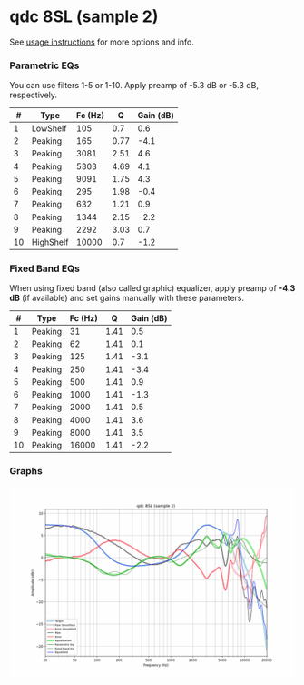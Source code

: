# qdc 8SL (sample 2)
See [usage instructions](https://github.com/jaakkopasanen/AutoEq#usage) for more options and info.

### Parametric EQs
You can use filters 1-5 or 1-10. Apply preamp of -5.3 dB or -5.3 dB, respectively.

|   # | Type      |   Fc (Hz) |    Q |   Gain (dB) |
|-----|-----------|-----------|------|-------------|
|   1 | LowShelf  |       105 | 0.7  |         0.6 |
|   2 | Peaking   |       165 | 0.77 |        -4.1 |
|   3 | Peaking   |      3081 | 2.51 |         4.6 |
|   4 | Peaking   |      5303 | 4.69 |         4.1 |
|   5 | Peaking   |      9091 | 1.75 |         4.3 |
|   6 | Peaking   |       295 | 1.98 |        -0.4 |
|   7 | Peaking   |       632 | 1.21 |         0.9 |
|   8 | Peaking   |      1344 | 2.15 |        -2.2 |
|   9 | Peaking   |      2292 | 3.03 |         0.7 |
|  10 | HighShelf |     10000 | 0.7  |        -1.2 |

### Fixed Band EQs
When using fixed band (also called graphic) equalizer, apply preamp of **-4.3 dB** (if available) and set gains manually with these parameters.

|   # | Type    |   Fc (Hz) |    Q |   Gain (dB) |
|-----|---------|-----------|------|-------------|
|   1 | Peaking |        31 | 1.41 |         0.5 |
|   2 | Peaking |        62 | 1.41 |         0.1 |
|   3 | Peaking |       125 | 1.41 |        -3.1 |
|   4 | Peaking |       250 | 1.41 |        -3.4 |
|   5 | Peaking |       500 | 1.41 |         0.9 |
|   6 | Peaking |      1000 | 1.41 |        -1.3 |
|   7 | Peaking |      2000 | 1.41 |         0.5 |
|   8 | Peaking |      4000 | 1.41 |         3.6 |
|   9 | Peaking |      8000 | 1.41 |         3.5 |
|  10 | Peaking |     16000 | 1.41 |        -2.2 |

### Graphs
![](./qdc%208SL%20(sample%202).png)
